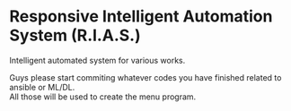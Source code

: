 # Responsive Intelligent Automation System (R.I.A.S.)
Intelligent automated system for various works.

Guys please start commiting whatever codes you have finished related to ansible or ML/DL. \
All those will be used to create the menu program.
